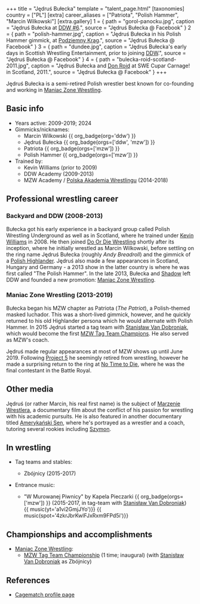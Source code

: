 +++
title = "Jędruś Bułecka"
template = "talent_page.html"
[taxonomies]
country = ["PL"]
[extra]
career_aliases = ["Patriota", "Polish Hammer", "Marcin Wilkowski"]
[extra.gallery]
1 = { path = "gorol-panocku.jpg", caption = "Jędruś Bułecka at [DDW #6](@/e/ddw/2012-03-09-ddw-6.md).", source = "Jędruś Bułecka @ Facebook" }
2 = { path = "polish-hammer.jpg", caption = "Jędruś Bułecka in his Polish Hammer gimmick, at [Podziemny Krąg](@/e/mzw/2014-11-07-mzw-podziemny-krag.md).", source = "Jędruś Bułecka @ Facebook" }
3 = { path = "dundee.jpg", caption = "Jędruś Bułecka's early days in Scottish Wrestling Entertainment, prior to joining [DDW](@/o/ddw.md).", source = "Jędruś Bułecka @ Facebook" }
4 = { path = "bulecka-roid-scotland-2011.jpg", caption = "Jędruś Bułecka and [Don Roid](@/w/don-roid.md) at SWE Cupar Carnage! in Scotland, 2011.", source = "Jędruś Bułecka @ Facebook" }
+++

Jędruś Bułecka is a semi-retired Polish wrestler best known for co-founding and working in [Maniac Zone Wrestling](@/o/mzw.md).

## Basic info

* Years active: 2009-2019; 2024
* Gimmicks/nicknames:
  - Marcin Wilkowski {{ org_badge(org='ddw') }}
  - Jędruś Bułecka {{ org_badge(orgs=['ddw', 'mzw']) }}
  - Patriota {{ org_badge(orgs=['mzw']) }}
  - Polish Hammer {{ org_badge(orgs=['mzw']) }}
* Trained by:
  - Kevin Williams (prior to 2009)
  - DDW Academy (2009-2013)
  - MZW Academy / [Polska Akademia Wrestlingu](@/o/paw.md) (2014-2018)

## Professional wrestling career

### Backyard and DDW (2008-2013)

Bułecka got his early experience in a backyard group called Polish Wrestling Underground as well as in Scotland, where he trained under [Kevin Williams](@/w/kevin-williams.md) in 2008. He then joined [Do Or Die Wrestling](@/o/ddw.md) shortly after its inception, where he initially wrestled as Marcin Wilkowski, before settling on the ring name Jędruś Bułecka (roughly _Andy Breadroll_) and the gimmick of a [Polish Highlander][gorol]. Jędruś also made a few appearances in Scotland, Hungary and Germany - a 2013 show in the latter country is where he was first called "The Polish Hammer". In the late 2013, Bułecka and [Shadow](@/w/shadow.md) left DDW and founded a new promotion: [Maniac Zone Wrestling](@/o/mzw.md).

### Maniac Zone Wrestling (2013-2019)

Bułecka began his MZW chapter as Patriota (_The Patriot_), a Polish-themed masked luchador. This was a short-lived gimmick, however, and he quickly returned to his old Highlander persona which he would alternate with Polish Hammer. In 2015 Jędruś started a tag team with [Stanisław Van Dobroniak](@/w/stanislaw-van-dobroniak.md), which would become the first [MZW Tag Team Champions](@/c/mzw-tag-team-championship.md). He also served as MZW's coach.

Jędruś made regular appearances at most of MZW shows up until June 2019. Following [Project 5](@/e/mzw/2019-06-01-mzw-project-5-hero.md) he seemingly retired from wrestling, however he made a surprising return to the ring at [No Time to Die](@/e/mzw/2024-10-12-mzw-no-time-to-die.md), where he was the final contestant in the Battle Royal.

## Other media

Jędruś (or rather Marcin, his real first name) is the subject of [Marzenie Wrestlera](@/a/wrestlers-dream.md), a documentary film about the conflict of his passion for wrestling with his academic pursuits. He is also featured in another documentary titled [Amerykański Sen](@/a/american-dream.md), where he's portrayed as a wrestler and a coach, tutoring several rookies including [Szymon](@/w/szymon-siwiec.md).

## In wrestling

* Tag teams and stables:
  - Zbójnicy (2015-2017)

* Entrance music:
  - "W Murowanej Piwnicy" by Kapela Pieczarki
 {{ org_badge(orgs=['mzw']) }} (2015-2017, in tag-team with [Stanisław Van Dobroniak](@/w/stanislaw-van-dobroniak.md)) <br>
 {{ music(yt='a1vi2GmjJYo')}}
 {{ music(spot='4zkrJbrKwlFJxRxm9FPd5i')}}
 
## Championships and accomplishments

* [Maniac Zone Wrestling](@/o/mzw.md):
  - [MZW Tag Team Championship](@/c/mzw-tag-team-championship.md) (1 time; inaugural) (with [Stanisław Van Dobroniak](@/w/stanislaw-van-dobroniak.md) as Zbójnicy)

## References

* [Cagematch profile page](https://www.cagematch.net/?id=2&nr=10441)

[gorol]: https://en.wikipedia.org/wiki/Gorals
